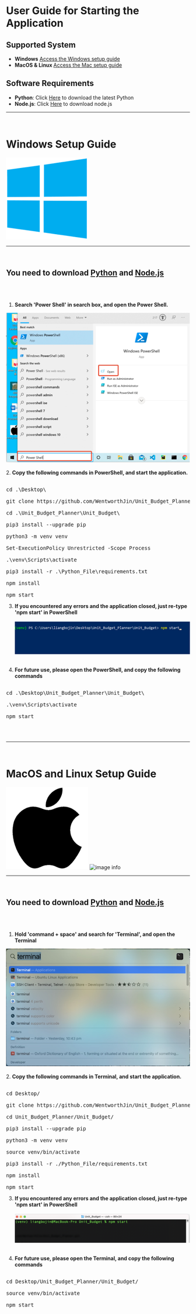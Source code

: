 # User Guide for Starting the Application



## Supported System
- <b>Windows</b> [Access the Windows setup guide](#windows-setup-guide)
- <b>MacOS & Linux </b> [Access the Mac setup guide](#macos-and-linux-setup-guide)

## Software Requirements
- <b>Python</b>: Click [Here](https://www.python.org/downloads/) to download the latest Python
- <b>Node.js</b>: Click [Here](https://nodejs.org/en/download/) to download node.js

<hr><br>

# Windows Setup Guide
![image info](./Resources/windows_icon.png)
<br><hr><br>
## You need to download [Python](https://www.python.org/downloads/) and [Node.js](https://nodejs.org/en/download/)
<br><br>

1. <b>Search 'Power Shell' in search box, and open the Power Shell. </b>

![image info](./Resources/OpenPowershell.png)
<br><br>
2. <b>Copy the following commands in PowerShell, and start the application.</b>
<pre>

cd .\Desktop\

git clone https://github.com/WentworthJin/Unit_Budget_Planner.git

cd .\Unit_Budget_Planner\Unit_Budget\

pip3 install --upgrade pip

python3 -m venv venv

Set-ExecutionPolicy Unrestricted -Scope Process

.\venv\Scripts\activate

pip3 install -r .\Python_File\requirements.txt

npm install

npm start
</pre>

3. <b>If you encountered any errors and the application closed, just re-type 'npm start' in PowerShell</b>
<br><br>
![image info](./Resources/PowerShell_Restartnpm.png)
<br><br>

4. <b>For future use, please open the PowerShell, and copy the following commands</b>

<pre>

cd .\Desktop\Unit_Budget_Planner\Unit_Budget\

.\venv\Scripts\activate

npm start

</pre>

<br><hr><br>

# MacOS and Linux Setup Guide
![image info](./Resources/mac_icon.png) ![image info](./Resources/Linux_icon.ico)
<br><hr><br>
## You need to download [Python](https://www.python.org/downloads/) and [Node.js](https://nodejs.org/en/download/)
<br><br>

1. <b>Hold 'command + space' and search for 'Terminal', and open the Terminal </b>

![image info](./Resources/search_terminal.png)
<br><br>
2. <b>Copy the following commands in Terminal, and start the application.</b>
<pre>

cd Desktop/

git clone https://github.com/WentworthJin/Unit_Budget_Planner.git

cd Unit_Budget_Planner/Unit_Budget/

pip3 install --upgrade pip

python3 -m venv venv

source venv/bin/activate

pip3 install -r ./Python_File/requirements.txt

npm install

npm start
</pre>

3. <b>If you encountered any errors and the application closed, just re-type 'npm start' in PowerShell</b>
<br><br>
![image info](./Resources/terminal_restart_mpm.png)
<br><br>

4. <b>For future use, please open the Terminal, and copy the following commands</b>

<pre>

cd Desktop/Unit_Budget_Planner/Unit_Budget/

source venv/bin/activate

npm start

</pre>
